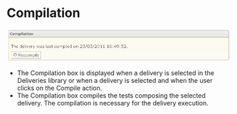 <!--
parent:
    title: Deliveries
author:
    - 'Jérôme Bogaerts'
created_at: '2012-03-29 15:39:55'
updated_at: '2013-03-13 14:07:00'
tags:
    - Deliveries
-->

Compilation
===========

![](../resources/deliveries-compilation.png)

-   The Compilation box is displayed when a delivery is selected in the Deliveries library or when a delivery is selected and when the user clicks on the Compile action.
-   The Compilation box compiles the tests composing the selected delivery. The compilation is necessary for the delivery execution.

